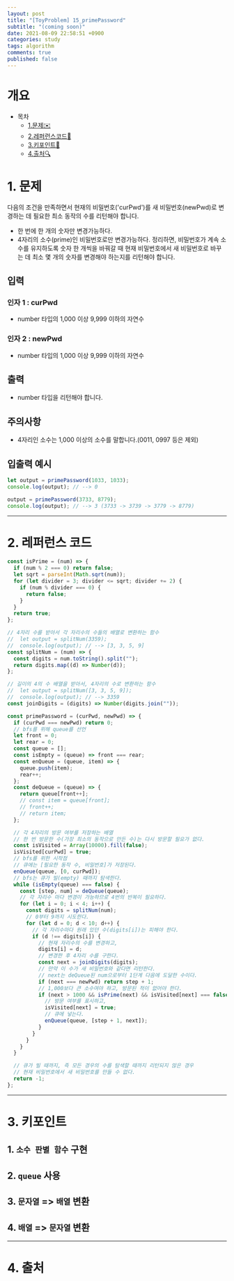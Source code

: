 ```yaml
---
layout: post
title: "[ToyProblem] 15_primePassword"
subtitle: "(coming soon)"
date: 2021-08-09 22:58:51 +0900
categories: study
tags: algorithm
comments: true
published: false
---
```


# 개요

- 목차
  - [1.문제✉️](#1.문제)
  - [2.레퍼런스코드🔖](#2.레퍼런스코드)
  - [3.키포인트🔐](#3.키포인트🔑)
  - [4.출처🔍](#4.출처🔍)

# 1. 문제

다음의 조건을 만족하면서 현재의 비밀번호('curPwd')를 새 비밀번호(newPwd)로 변경하는 데 필요한 최소 동작의 수를 리턴해야 합니다.

- 한 번에 한 개의 숫자만 변경가능하다.
- 4자리의 소수(prime)인 비밀번호로만 변경가능하다.
  정리하면, 비밀번호가 계속 소수를 유지하도록 숫자 한 개씩을 바꿔갈 때 현재 비밀번호에서 새 비밀번호로 바꾸는 데 최소 몇 개의 숫자를 변경해야 하는지를 리턴해야 합니다.

## 입력

### 인자 1 : curPwd

- number 타입의 1,000 이상 9,999 이하의 자연수

### 인자 2 : newPwd

- number 타입의 1,000 이상 9,999 이하의 자연수

## 출력

- number 타입을 리턴해야 합니다.

## 주의사항

- 4자리인 소수는 1,000 이상의 소수를 말합니다.(0011, 0997 등은 제외)

## 입출력 예시

```javascript
let output = primePassword(1033, 1033);
console.log(output); // --> 0

output = primePassword(3733, 8779);
console.log(output); // --> 3 (3733 -> 3739 -> 3779 -> 8779)
```

---

# 2. 레퍼런스 코드

```javascript
const isPrime = (num) => {
  if (num % 2 === 0) return false;
  let sqrt = parseInt(Math.sqrt(num));
  for (let divider = 3; divider <= sqrt; divider += 2) {
    if (num % divider === 0) {
      return false;
    }
  }
  return true;
};

// 4자리 수를 받아서 각 자리수의 수들의 배열로 변환하는 함수
//  let output = splitNum(3359);
//  console.log(output); // --> [3, 3, 5, 9]
const splitNum = (num) => {
  const digits = num.toString().split("");
  return digits.map((d) => Number(d));
};

// 길이의 4의 수 배열을 받아서, 4자리의 수로 변환하는 함수
//  let output = splitNum([3, 3, 5, 9]);
//  console.log(output); // --> 3359
const joinDigits = (digits) => Number(digits.join(""));

const primePassword = (curPwd, newPwd) => {
  if (curPwd === newPwd) return 0;
  // bfs를 위해 queue를 선언
  let front = 0;
  let rear = 0;
  const queue = [];
  const isEmpty = (queue) => front === rear;
  const enQueue = (queue, item) => {
    queue.push(item);
    rear++;
  };
  const deQueue = (queue) => {
    return queue[front++];
    // const item = queue[front];
    // front++;
    // return item;
  };

  // 각 4자리의 방문 여부를 저장하는 배열
  // 한 번 방문한 수(가장 최소의 동작으로 만든 수)는 다시 방문할 필요가 없다.
  const isVisited = Array(10000).fill(false);
  isVisited[curPwd] = true;
  // bfs를 위한 시작점
  // 큐에는 [필요한 동작 수, 비밀번호]가 저장된다.
  enQueue(queue, [0, curPwd]);
  // bfs는 큐가 빌(empty) 때까지 탐색한다.
  while (isEmpty(queue) === false) {
    const [step, num] = deQueue(queue);
    // 각 자리수 마다 변경이 가능하므로 4번의 반복이 필요하다.
    for (let i = 0; i < 4; i++) {
      const digits = splitNum(num);
      // 0부터 9까지 시도한다.
      for (let d = 0; d < 10; d++) {
        // 각 자리수마다 원래 있던 수(digits[i])는 피해야 한다.
        if (d !== digits[i]) {
          // 현재 자리수의 수를 변경하고,
          digits[i] = d;
          // 변경한 후 4자리 수를 구한다.
          const next = joinDigits(digits);
          // 만약 이 수가 새 비밀번호와 같다면 리턴한다.
          // next는 deQueue된 num으로부터 1단계 다음에 도달한 수이다.
          if (next === newPwd) return step + 1;
          // 1,000보다 큰 소수여야 하고, 방문된 적이 없어야 한다.
          if (next > 1000 && isPrime(next) && isVisited[next] === false) {
            // 방문 여부를 표시하고,
            isVisited[next] = true;
            // 큐에 넣는다.
            enQueue(queue, [step + 1, next]);
          }
        }
      }
    }
  }

  // 큐가 빌 때까지, 즉 모든 경우의 수를 탐색할 때까지 리턴되지 않은 경우
  // 현재 비밀번호에서 새 비밀번호를 만들 수 없다.
  return -1;
};
```

---

# 3. 키포인트

## 1. `소수 판별 함수` 구현

## 2. `queue` 사용

## 3. `문자열` => `배열` 변환

## 4. `배열` => `문자열` 변환

---

# 4. 출처
